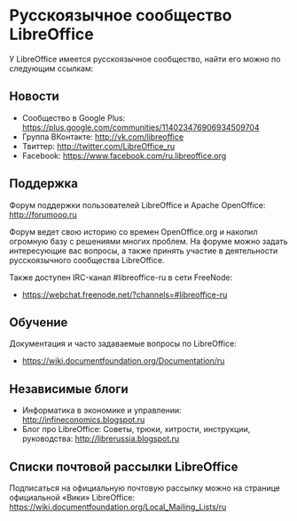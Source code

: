 Русскоязычное сообщество LibreOffice
====================================

У LibreOffice имеется русскоязычное сообщество, найти его можно по следующим ссылкам:

Новости
-------

* Сообщество в Google Plus: https://plus.google.com/communities/114023476906934509704
* Группа ВКонтакте: http://vk.com/libreoffice
* Твиттер: http://twitter.com/LibreOffice_ru
* Facebook: https://www.facebook.com/ru.libreoffice.org

Поддержка
---------

Форум поддержки пользователей LibreOffice и Apache OpenOffice:
http://forumooo.ru

Форум ведет свою историю со времен OpenOffice.org и накопил огромную базу с решениями многих проблем. На форуме можно задать интересующие вас вопросы, а также принять участие в деятельности русскоязычного сообщества LibreOffice.

Также доступен IRC-канал #libreoffice-ru в сети FreeNode:

* https://webchat.freenode.net/?channels=#libreoffice-ru

Обучение
--------

Документация и часто задаваемые вопросы по LibreOffice:

* https://wiki.documentfoundation.org/Documentation/ru

Независимые блоги
-----------------

* Информатика в экономике и управлении: http://infineconomics.blogspot.ru
* Блог про LibreOffice: Советы, трюки, хитрости, инструкции, руководства: http://librerussia.blogspot.ru


Списки почтовой рассылки LibreOffice
------------------------------------

Подписаться на официальную почтовую рассылку можно на странице официальной «Вики» LibreOffice:
https://wiki.documentfoundation.org/Local_Mailing_Lists/ru
